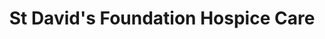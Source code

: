 ---
title: "St David's Foundation Hospice Care"
url: /newport/st-davids-foundation-hospice-care/
shop: Gebrauchtwaren
---